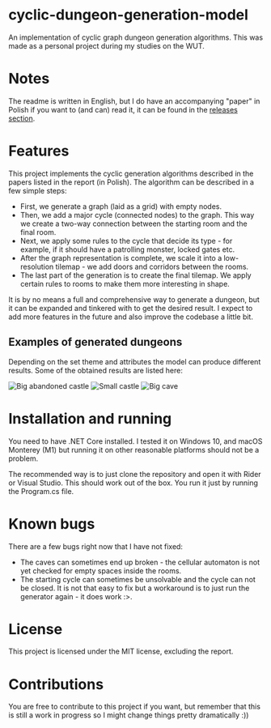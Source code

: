# cyclic-dungeon-generation-model

An implementation of cyclic graph dungeon generation algorithms.
This was made as a personal project during my studies on the WUT.

# Notes

The readme is written in English, but I do have an accompanying "paper" in Polish if you want to (and can) read it,
it can be found in the [releases section](https://github.com/patrykferenc/cyclic-dungeon-generation-model/releases/tag/v0.1.0-preview).

# Features

This project implements the cyclic generation algorithms described in the papers listed in the report (in Polish).
The algorithm can be described in a few simple steps:
- First, we generate a graph (laid as a grid) with empty nodes.
- Then, we add a major cycle (connected nodes) to the graph. This way we create a two-way connection between the starting room and the final room.
- Next, we apply some rules to the cycle that decide its type - for example, if it should have a patrolling monster, locked gates etc.
- After the graph representation is complete, we scale it into a low-resolution tilemap - we add doors and corridors between the rooms.
- The last part of the generation is to create the final tilemap. We apply certain rules to rooms to make them more interesting in shape.

It is by no means a full and comprehensive way to generate a dungeon, but it can be expanded and tinkered with to get the desired result.
I expect to add more features in the future and also improve the codebase a little bit.

## Examples of generated dungeons

Depending on the set theme and attributes the model can produce different results.
Some of the obtained results are listed here:

![Big abandoned castle](https://user-images.githubusercontent.com/81482531/175813315-484c386e-ed3a-4f46-bb4f-9c864678b4cd.png)
![Small castle](https://user-images.githubusercontent.com/81482531/175813374-e5cb38fa-e4cd-4186-a594-e38956d65160.png)
![Big cave](https://user-images.githubusercontent.com/81482531/175813317-8d4aedbd-ba88-40ac-adf0-f2bac87619df.png)

# Installation and running

You need to have .NET Core installed. I tested it on Windows 10, 
and macOS Monterey (M1) but running it on other reasonable platforms should not be a problem.

The recommended way is to just clone the repository and open it with Rider or Visual Studio. This should work out of the box.
You run it just by running the Program.cs file.

# Known bugs

There are a few bugs right now that I have not fixed:
- The caves can sometimes end up broken - the cellular automaton is not yet checked for empty spaces inside the rooms.
- The starting cycle can sometimes be unsolvable and the cycle can not be closed. It is not that easy to fix but a workaround is to just run the generator again - it does work :>.

# License

This project is licensed under the MIT license, excluding the report.

# Contributions

You are free to contribute to this project if you want, but remember that this is still a work in progress so I might change things pretty dramatically :))
